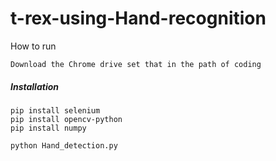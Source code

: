 # t-rex-using-Hand-recognition

How to run
```
Download the Chrome drive set that in the path of coding
```
##### Installation
```
pip install selenium
pip install opencv-python
pip install numpy
```

```
python Hand_detection.py
```

